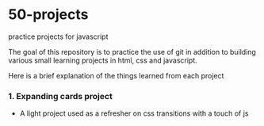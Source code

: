 # 50-projects
practice projects for javascript

The goal of this repository is to practice the use of git in addition to building various small learning projects in html, css and javascript.

Here is a brief explanation of the things learned from each project

### 1. Expanding cards project
  * A light project used as a refresher on css transitions with a touch of js
